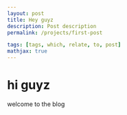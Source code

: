 ```yaml
---
layout: post
title: Hey guyz
description: Post description
permalink: /projects/first-post

tags: [tags, which, relate, to, post]
mathjax: true
---
```


# hi guyz
welcome to the blog
